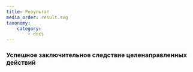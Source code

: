```yaml
---
title: Результат
media_order: result.svg
taxonomy:
    category:
        - docs
---
```


### Успешное заключительное следствие целенаправленных действий
